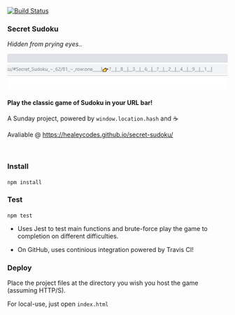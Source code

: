 [![Build Status](https://travis-ci.org/healeycodes/secret-sudoku.svg?branch=master)](https://travis-ci.org/healeycodes/secret-sudoku)

### Secret Sudoku

*Hidden from prying eyes..*

[![secret-sudoku](https://github.com/healeycodes/secret-sudoku/blob/master/preview.gif)](https://healeycodes.github.io/secret-sudoku/)

#### Play the classic game of Sudoku in your URL bar!

A Sunday project, powered by `window.location.hash` and :coffee:

Avaliable @ https://healeycodes.github.io/secret-sudoku/

<br>

### Install

`npm install`

### Test

`npm test`

- Uses Jest to test main functions and brute-force play the game to completion on different difficulties.

- On GitHub, uses continious integration powered by Travis CI!

### Deploy

Place the project files at the directory you wish you host the game (assuming HTTP/S).

For local-use, just open `index.html`
